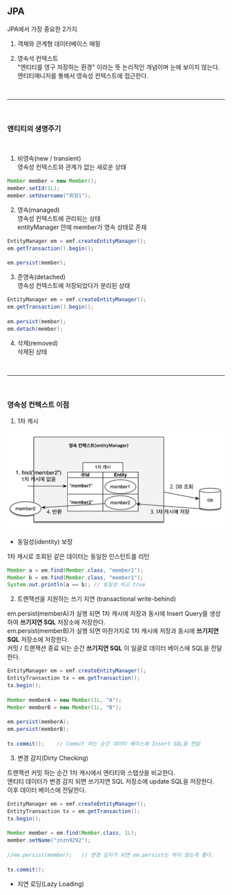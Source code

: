 ## JPA 
JPA에서 가장 중요한 2가지

1. 객체와 관계형 데이터베이스 매핑

2. 영속석 컨텍스트<br>
"엔티티를 영구 저장하는 환경" 이라는 뜻 논리적인 개념이며 눈에 보이지 않는다.<br>
엔티티매니저를 통해서 영속성 컨텍스트에 접근한다.<br>

<br>
<hr>
<br>

### 엔티티의 생명주기

<br>

1. 비영속(new / transient)<br>
영속성 컨텍스트와 관계가 없는 새로운 상태
```java
Member member = new Member();
member.setId(1L);
member.setUsername("회원1");
```

2. 영속(managed)<br>
영속성 컨텍스트에 관리되는 상태<br>
entityManager 안에 member가 영속 상태로 존재
```java
EntityManager em = emf.createEntityManager();
em.getTransaction().begin();

em.persist(member);
```


3. 준영속(detached)<br>
영속성 컨텍스트에 저장되었다가 분리된 상태
```java
EntityManager em = emf.createEntityManager();
em.getTransaction().begin();

em.persist(member);
em.detach(member);
```

4. 삭제(removed)<br>
삭제된 상태

<br>
<hr>
<br>

### 영속성 컨텍스트 이점
1. 1차 캐시

![](img/2021-03-29_Jpa01.png)


* 동일성(identity) 보장

1차 캐시로 조회된 같은 데이터는 동일한 인스턴트를 리턴
```java
Member a = em.find(Member.class, "member1");
Member b = em.find(Member.class, "member1");
System.out.println(a == b); // 동일성 비교 true
```


2. 트랜잭션을 지원하는 쓰기 지연 (transactional write-behind)

em.persist(memberA)가 실행 되면 1차 캐시에 저장과 동시에 Insert Query를 생성 하여 **쓰기지연 SQL** 저장소에 저장한다.<br>
em.persist(memberB)가 실행 되면 마찬가지로 1차 캐시에 저장과 동시에 **쓰기지연 SQL** 저장소에 저장한다.<br>
커밋 / 트랜잭션 종료 되는 순간 **쓰기지연 SQL** 이 일괄로 데이터 베이스에 SQL을 전달 한다.
```java
EntityManager em = emf.createEntityManager();
EntityTransaction tx = em.getTransaction();
tx.begin();

Member memberA = new Member(1L, "A");
Member memberB = new Member(1L, "B");

em.persist(memberA);
em.persist(memberB);

tx.commit();    // Commit 하는 순간 데이터 베이스에 Insert SQL을 전달
```


3. 변경 감지(Dirty Checking)

트랜잭션 커밋 하는 순간 1차 캐시에서 엔티티와 스탭샷을 비교한다.<br>
엔티티 데이터가 변경 감지 되면 쓰기지연 SQL 저장소에 update SQL을 저장한다.<br>
이후 데이터 베이스에 전달한다.<br>

```java
EntityManager em = emf.createEntityManager();
EntityTransaction tx = em.getTransaction();
tx.begin();

Member member = em.find(Member.class, 1L);
member.setName("znzn9292");

//em.persist(member);   // 변경 감지가 되면 em.persist는 하지 않는게 좋다.

tx.commit();
```
* 지연 로딩(Lazy Loading)
